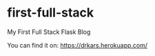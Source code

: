 # first-full-stack
My First Full Stack Flask Blog

You can find it on: https://drkars.herokuapp.com/
